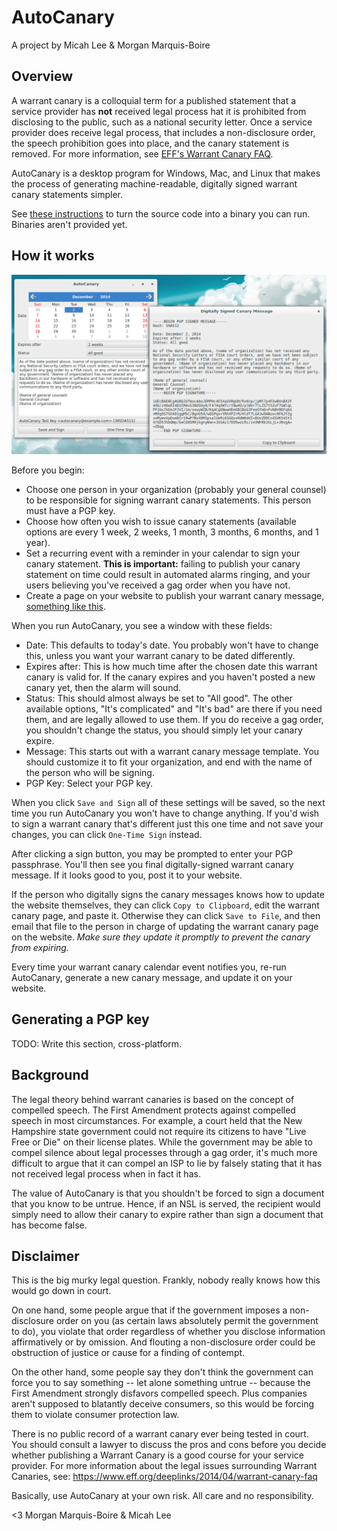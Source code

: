# AutoCanary

A project by Micah Lee & Morgan Marquis-Boire

## Overview

A warrant canary is a colloquial term for a published statement that a service provider has **not** received legal process hat it is prohibited from disclosing to the public, such as a national security letter. Once a service provider does receive legal process, that includes a non-disclosure order, the speech prohibition goes into place, and the canary statement is removed. For more information, see [EFF's Warrant Canary FAQ](https://www.eff.org/deeplinks/2014/04/warrant-canary-faq).

AutoCanary is a desktop program for Windows, Mac, and Linux that makes the process of generating machine-readable, digitally signed warrant canary statements simpler.

See [these instructions](/BUILD.md) to turn the source code into a binary you can run. Binaries aren't provided yet.

## How it works

![AutoCanary](/screenshot.png)

Before you begin:

* Choose one person in your organization (probably your general counsel) to be responsible for signing warrant canary statements. This person must have a PGP key.
* Choose how often you wish to issue canary statements (available options are every 1 week, 2 weeks, 1 month, 3 months, 6 months, and 1 year).
* Set a recurring event with a reminder in your calendar to sign your canary statement. **This is important:** failing to publish your canary statement on time could result in automated alarms ringing, and your users believing you've received a gag order when you have not.
* Create a page on your website to publish your warrant canary message, [something like this](https://help.riseup.net/en/canary).

When you run AutoCanary, you see a window with these fields:

* Date: This defaults to today's date. You probably won't have to change this, unless you want your warrant canary to be dated differently.
* Expires after: This is how much time after the chosen date this warrant canary is valid for. If the canary expires and you haven't posted a new canary yet, then the alarm will sound.
* Status: This should almost always be set to "All good". The other available options, "It's complicated" and "It's bad" are there if you need them, and are legally allowed to use them. If you do receive a gag order, you shouldn't change the status, you should simply let your canary expire.
* Message: This starts out with a warrant canary message template. You should customize it to fit your organization, and end with the name of the person who will be signing.
* PGP Key: Select your PGP key.

When you click `Save and Sign` all of these settings will be saved, so the next time you run AutoCanary you won't have to change anything. If you'd wish to sign a warrant canary that's different just this one time and not save your changes, you can click `One-Time Sign` instead.

After clicking a sign button, you may be prompted to enter your PGP passphrase. You'll then see you final digitally-signed warrant canary message. If it looks good to you, post it to your website.

If the person who digitally signs the canary messages knows how to update the website themselves, they can click `Copy to Clipboard`, edit the warrant canary page, and paste it. Otherwise they can click `Save to File`, and then email that file to the person in charge of updating the warrant canary page on the website. *Make sure they update it promptly to prevent the canary from expiring.*

Every time your warrant canary calendar event notifies you, re-run AutoCanary, generate a new canary message, and update it on your website.

## Generating a PGP key

TODO: Write this section, cross-platform.

## Background

The legal theory behind warrant canaries is based on the concept of compelled speech. The First Amendment protects against compelled speech in most circumstances. For example, a court held that the New Hampshire state government could not require its citizens to have "Live Free or Die" on their license plates. While the government may be able to compel silence about legal processes through a gag order, it's much more difficult to argue that it can compel an ISP to lie by falsely stating that it has not received legal process when in fact it has.

The value of AutoCanary is that you shouldn't be forced to sign a document that you know to be untrue. Hence, if an NSL is served, the recipient would simply need to allow their canary to expire rather than sign a document that has become false.

## Disclaimer

This is the big murky legal question. Frankly, nobody really knows how this would go down in court.

On one hand, some people argue that if the government imposes a non-disclosure order on you (as certain laws absolutely permit the government to do), you violate that order regardless of whether you disclose information affirmatively or by omission. And flouting a non-disclosure order could be obstruction of justice or cause for a finding of contempt.

On the other hand, some people say they don't think the government can force you to say something -- let alone something untrue -- because the First Amendment strongly disfavors compelled speech. Plus companies aren't supposed to blatantly deceive consumers, so this would be forcing them to violate consumer protection law.

There is no public record of a warrant canary ever being tested in court. You should consult a lawyer to discuss the pros and cons before you decide whether publishing a Warrant Canary is a good course for your service provider. For more information about the legal issues surrounding Warrant Canaries, see: https://www.eff.org/deeplinks/2014/04/warrant-canary-faq

Basically, use AutoCanary at your own risk. All care and no responsibility.

<3
Morgan Marquis-Boire & Micah Lee
